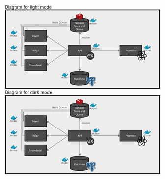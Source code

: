 Diagram for light mode
![GitHub Light](/.github/diagram.png#gh-light-mode-only)
Diagram for dark mode
![GitHub Dark](/.github/diagram.png#gh-dark-mode-only)
